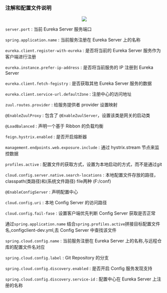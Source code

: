 ### 注解和配置文件说明

<p align="center">
  <a href="https://img.shields.io/badge/SpringBoot-2.0.2-green.svg?colorA=#000"><img       src="https://img.shields.io/badge/SpringBoot-2.0.2-green.svg?colorA=#000"></a>
  
  
</p>


`server.port` : 当前 Eureka Server 服务端口

`spring.application.name` : 当前服务注册在 Eureka Server 上的名称

`eureka.client.register-with-eureka` : 是否将当前的 Eureka Server 服务作为客户端进行注册

`eureka.instance.prefer-ip-address` : 是否将当前服务的 IP 注册到 Eureka Server

`eureka.client.fetch-fegistry` : 是否获取其他 Eureka Server 服务的数据

`eureka.client.service-url.defaultZone` : 注册中心的访问地址

`zuul.routes.provider` : 给服务提供者 provider 设置映射

`@EnableZuulProxy` : 包含了 `@EnableZuulServer`，设置该类是网关的启动类

`@LoadBalanced` : 声明一个基于 Ribbon 的负载均衡

`feign.hystrix.enabled` : 是否开启熔断器

`management.endpoints.web.exposure.include` : 通过 hystrix.stream 节点来监控数据

`profiles.active` : 配置文件的获取方式，设置为本地启动的方式，而不是通过git

`cloud.config.server.native.search-locations` : 本地配置文件存放的路径，classpath(类路径)和(系统文件路径) file两种 (F:/conf)

`@EnableConfigServer` : 声明配置中心

`cloud.config.uri` : 本地 Config Server 的访问路径

`cloud.config.fail-fase` : 设置客户端优先判断 Config Server 获取是否正常

通过`spring.application.name` 结合`spring.profiles.active`拼接目标配置文件名,configclient-dev.yml,去 Config Server 中查找该文件

`spring.cloud.config.name` : 当前服务注册在 Eureka Server 上的名称,与远程仓库的配置文件名对应

`spring.cloud.config.label` : Git Repository  的分支

`spring.cloud.config.discovery.enabled` : 是否开启 Config 服务发现支持

`spring.cloud.config.discovery.service-id` : 配置中心在 Eureka Server 上注册的名称
